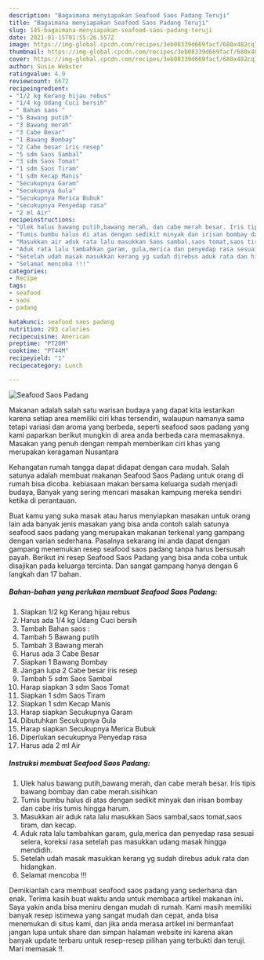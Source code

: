 ```yaml
---
description: "Bagaimana menyiapakan Seafood Saos Padang Teruji"
title: "Bagaimana menyiapakan Seafood Saos Padang Teruji"
slug: 145-bagaimana-menyiapakan-seafood-saos-padang-teruji
date: 2021-01-15T01:55:26.557Z
image: https://img-global.cpcdn.com/recipes/3eb08339d669facf/680x482cq70/seafood-saos-padang-foto-resep-utama.jpg
thumbnail: https://img-global.cpcdn.com/recipes/3eb08339d669facf/680x482cq70/seafood-saos-padang-foto-resep-utama.jpg
cover: https://img-global.cpcdn.com/recipes/3eb08339d669facf/680x482cq70/seafood-saos-padang-foto-resep-utama.jpg
author: Susie Webster
ratingvalue: 4.9
reviewcount: 6672
recipeingredient:
- "1/2 kg Kerang hijau rebus"
- "1/4 kg Udang Cuci bersih"
- " Bahan saos "
- "5 Bawang putih"
- "3 Bawang merah"
- "3 Cabe Besar"
- "1 Bawang Bombay"
- "2 Cabe besar iris resep"
- "5 sdm Saos Sambal"
- "3 sdm Saos Tomat"
- "1 sdm Saos Tiram"
- "1 sdm Kecap Manis"
- "Secukupnya Garam"
- "Secukupnya Gula"
- "Secukupnya Merica Bubuk"
- "secukupnya Penyedap rasa"
- "2 ml Air"
recipeinstructions:
- "Ulek halus bawang putih,bawang merah, dan cabe merah besar. Iris tipis bawang bombay dan cabe merah.sisihkan"
- "Tumis bumbu halus di atas dengan sedikit minyak dan irisan bombay dan cabe iris tumis hingga harum."
- "Masukkan air aduk rata lalu masukkan Saos sambal,saos tomat,saos tiram, dan kecap."
- "Aduk rata lalu tambahkan garam, gula,merica dan penyedap rasa sesuai selera, koreksi rasa setelah pas masukkan udang masak hingga mendidih."
- "Setelah udah masak masukkan kerang yg sudah direbus aduk rata dan hidangkan."
- "Selamat mencoba !!!"
categories:
- Recipe
tags:
- seafood
- saos
- padang

katakunci: seafood saos padang 
nutrition: 203 calories
recipecuisine: American
preptime: "PT20M"
cooktime: "PT44M"
recipeyield: "1"
recipecategory: Lunch

---
```



![Seafood Saos Padang](https://img-global.cpcdn.com/recipes/3eb08339d669facf/680x482cq70/seafood-saos-padang-foto-resep-utama.jpg)

Makanan adalah salah satu warisan budaya yang dapat kita lestarikan karena setiap area memiliki ciri khas tersendiri, walaupun namanya sama tetapi variasi dan aroma yang berbeda, seperti seafood saos padang yang kami paparkan berikut mungkin di area anda berbeda cara memasaknya. Masakan yang penuh dengan rempah memberikan ciri khas yang merupakan keragaman Nusantara

Kehangatan rumah tangga dapat didapat dengan cara mudah. Salah satunya adalah membuat makanan Seafood Saos Padang untuk orang di rumah bisa dicoba. kebiasaan makan bersama keluarga sudah menjadi budaya, Banyak yang sering mencari masakan kampung mereka sendiri ketika di perantauan.



Buat kamu yang suka masak atau harus menyiapkan masakan untuk orang lain ada banyak jenis masakan yang bisa anda contoh salah satunya seafood saos padang yang merupakan makanan terkenal yang gampang dengan varian sederhana. Pasalnya sekarang ini anda dapat dengan gampang menemukan resep seafood saos padang tanpa harus bersusah payah.
Berikut ini resep Seafood Saos Padang yang bisa anda coba untuk disajikan pada keluarga tercinta. Dan sangat gampang hanya dengan 6 langkah dan 17 bahan.


<!--inarticleads1-->

##### Bahan-bahan yang perlukan membuat Seafood Saos Padang:

1. Siapkan 1/2 kg Kerang hijau rebus
1. Harus ada 1/4 kg Udang Cuci bersih
1. Tambah  Bahan saos :
1. Tambah 5 Bawang putih
1. Tambah 3 Bawang merah
1. Harus ada 3 Cabe Besar
1. Siapkan 1 Bawang Bombay
1. Jangan lupa 2 Cabe besar iris resep
1. Tambah 5 sdm Saos Sambal
1. Harap siapkan 3 sdm Saos Tomat
1. Siapkan 1 sdm Saos Tiram
1. Siapkan 1 sdm Kecap Manis
1. Harap siapkan Secukupnya Garam
1. Dibutuhkan Secukupnya Gula
1. Harap siapkan Secukupnya Merica Bubuk
1. Diperlukan secukupnya Penyedap rasa
1. Harus ada 2 ml Air




<!--inarticleads2-->

##### Instruksi membuat  Seafood Saos Padang:

1. Ulek halus bawang putih,bawang merah, dan cabe merah besar. Iris tipis bawang bombay dan cabe merah.sisihkan
1. Tumis bumbu halus di atas dengan sedikit minyak dan irisan bombay dan cabe iris tumis hingga harum.
1. Masukkan air aduk rata lalu masukkan Saos sambal,saos tomat,saos tiram, dan kecap.
1. Aduk rata lalu tambahkan garam, gula,merica dan penyedap rasa sesuai selera, koreksi rasa setelah pas masukkan udang masak hingga mendidih.
1. Setelah udah masak masukkan kerang yg sudah direbus aduk rata dan hidangkan.
1. Selamat mencoba !!!




Demikianlah cara membuat seafood saos padang yang sederhana dan enak. Terima kasih buat waktu anda untuk membaca artikel makanan ini. Saya yakin anda bisa meniru dengan mudah di rumah. Kami masih memiliki banyak resep istimewa yang sangat mudah dan cepat, anda bisa menemukan di situs kami, dan jika anda merasa artikel ini bermanfaat jangan lupa untuk share dan simpan halaman website ini karena akan banyak update terbaru untuk resep-resep pilihan yang terbukti dan teruji. Mari memasak !!. 
